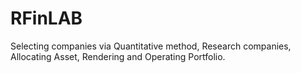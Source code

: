 # RFinLAB
Selecting companies via Quantitative method, Research companies, Allocating Asset, Rendering and Operating Portfolio.
